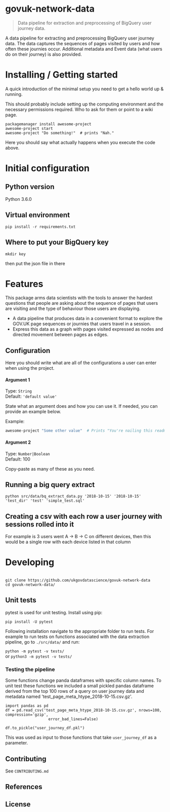 # govuk-network-data
> Data pipeline for extraction and preprocessing of BigQuery user journey data.

A data pipeline for extracting and preprocessing BigQuery user journey data. The data captures the sequences of pages visited by users and how often these journies occur. Additional metadata and Event data (what users do on their journey) is also provided.  

# Installing / Getting started

A quick introduction of the minimal setup you need to get a hello world up &
running.

This should probably include setting up the computing environment and the necessary permissions required. Who to ask for them or point to a wiki page. 

```shell
packagemanager install awesome-project
awesome-project start
awesome-project "Do something!"  # prints "Nah."
```

Here you should say what actually happens when you execute the code above.

# Initial configuration

## Python version
Python 3.6.0

## Virtual environment

`pip install -r requirements.txt`

## Where to put your BigQuery key

`mkdir key`

then put the json file in there

# Features

This package arms data scientists with the tools to answer the hardest questions that people are asking about the sequence of pages that users are visiting and the type of behaviour those users are displaying.  

* A data pipeline that produces data in a convenient format to explore the GOV.UK page sequences or journies that users travel in a session.   
* Express this data as a graph with pages visited expressed as nodes and directed movement between pages as edges.   

## Configuration

Here you should write what are all of the configurations a user can enter when
using the project.

#### Argument 1
Type: `String`  
Default: `'default value'`

State what an argument does and how you can use it. If needed, you can provide
an example below.

Example:
```bash
awesome-project "Some other value"  # Prints "You're nailing this readme!"
```

#### Argument 2
Type: `Number|Boolean`  
Default: 100

Copy-paste as many of these as you need.


## Running a big query extract

`python src/data/bq_extract_data.py '2018-10-15' '2018-10-15' 'test_dir' 'test' 'simple_test.sql'`

## Creating a csv with each row a user journey with sessions rolled into it

For example is 3 users went A -> B -> C on different devices, then this would be a single row with each device listed in that column

# Developing

```shell

git clone https://github.com/ukgovdatascience/govuk-network-data
cd govuk-network-data/

```

## Unit tests
pytest is used for unit testing. Install using pip: 

`pip install -U pytest`

Following installation navigate to the appropriate folder to run tests. For example to run tests on functions associated with the data extraction pipeline, go to `./src/data/` and run:  

`python -m pytest -v tests/`  
or
`python3 -m pytest -v tests/`  

### Testing the pipeline

Some functions change panda dataframes with specific column names. To unit test these functions we included a small pickled pandas dataframe derived from the top 100 rows of a query on user journey data and metadata named 'test_page_meta_htype_2018-10-15.csv.gz'. 

```
import pandas as pd
df = pd.read_csv('test_page_meta_htype_2018-10-15.csv.gz', nrows=100, compression='gzip',
                   error_bad_lines=False)

df.to_pickle("user_journey_df.pkl")

```
This was used as input to those functions that take `user_journey_df` as a parameter.

## Contributing
See `CONTRIBUTING.md`  

## References

## License

